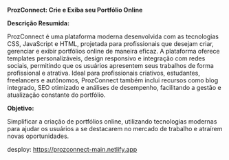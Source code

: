 **ProzConnect: Crie e Exiba seu Portfólio Online**

**Descrição Resumida:**

ProzConnect é uma plataforma moderna desenvolvida com as tecnologias CSS, JavaScript e HTML, projetada para profissionais que desejam criar, gerenciar e exibir portfólios online de maneira eficaz. A plataforma oferece templates personalizáveis, design responsivo e integração com redes sociais, permitindo que os usuários apresentem seus trabalhos de forma profissional e atrativa. Ideal para profissionais criativos, estudantes, freelancers e autônomos, ProzConnect também inclui recursos como blog integrado, SEO otimizado e análises de desempenho, facilitando a gestão e atualização constante do portfólio.

**Objetivo:**

Simplificar a criação de portfólios online, utilizando tecnologias modernas para ajudar os usuários a se destacarem no mercado de trabalho e atraírem novas oportunidades.

desploy: https://prozconnect-main.netlify.app



